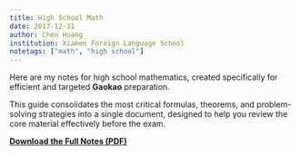 ```yaml
---
title: High School Math
date: 2017-12-31
author: Chen Huang
institution: Xiamen Foreign Language School
notetags: ["math", "high school"]
---
```


Here are my notes for high school mathematics, created specifically for efficient and targeted **Gaokao** preparation.

This guide consolidates the most critical formulas, theorems, and problem-solving strategies into a single document, designed to help you review the core material effectively before the exam.

[**Download the Full Notes (PDF)**](/notes/high-school-math/pdf/math-review.pdf)
